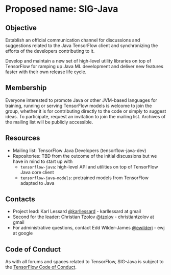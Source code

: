 # Proposed name: SIG-Java

## Objective

Establish an official communication channel for discussions and suggestions related to the Java TensorFlow client and synchronizing the efforts of the developers contributing to it.

Develop and maintain a new set of high-level utility libraries on top of TensorFlow for ramping up Java ML development and deliver new features faster with their own release life cycle.

## Membership

Everyone interested to promote Java or other JVM-based languages for training, running or serving TensorFlow models is welcome to join the group, whether it is for contributing directly to the code or simply to suggest ideas. To participate, request an invitation to join the mailing list. Archives of the mailing list will be publicly accessible.

## Resources

* Mailing list: TensorFlow Java Developers (tensorflow-java-dev)
* Repositories: TBD from the outcome of the initial discussions but we have in mind to start up with 
    * `tensorflow-java`: high-level API and utilities on top of TensorFlow Java core client
    * `tensorflow-java-models`: pretrained models from TensorFlow adapted to Java

## Contacts

* Project lead: Karl Lessard [@karllessard](https://github.com/karllessard) - karllessard at gmail
* Second for the leader: Christian Tzolov [@tzolov](https://github.com/karllessard/community) - christiantzolov at gmail
* For administrative questions, contact Edd Wilder-James [@ewilderj](https://github.com/ewilderj) - ewj at google

## Code of Conduct

As with all forums and spaces related to TensorFlow, SIG-Java is subject to
the [TensorFlow Code of Conduct](https://github.com/tensorflow/tensorflow/blob/master/CODE_OF_CONDUCT.md).
